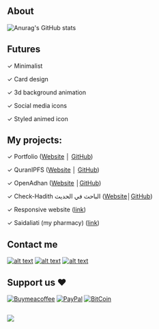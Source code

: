 ## About 
![Anurag's GitHub stats](https://github-readme-stats.vercel.app/api?username=adelpro&show_icons=true&theme=radical)

## Futures
✓ Minimalist

✓ Card design

✓ 3d background animation

✓ Social media icons

✓ Styled animed icon

## My projects:

✓ Portfolio ([Website](http://adelpro.github.io) │ [GitHub](https://github.com/adelpro/adelpro.github.io))

✓ QuranIPFS ([Website](http://www.quranipfs.com) │ [GitHub](https://github.com/adelpro/Quranipfs))

✓ OpenAdhan ([Website](http://openadhan.web.app) │[GitHub](https://github.com/adelpro/Openadhan))

✓ Check-Hadith الباحث في الحديث ([Website](http://adelpro.github.io/check-hadith)│[GitHub](https://github.com/adelpro/Check-Hadith))

✓ Responsive website ([link](https://abbadi-houssam.web.app))

✓ Saidaliati (my pharmacy) ([link](https://saidaliati.web.app))

## Contact me
[![alt text][1.1]][1]
[![alt text][2.1]][2]
[![alt text][3.1]][3]

## Support us ❤️
[![Buymeacoffee](https://badgen.net/badge/icon/buymeacoffee?icon=buymeacoffee&label)](https://www.buymeacoffee.com/Adel.benyahia/)
[![PayPal](https://badgen.net/badge/icon/PayPal?icon=https://simpleicons.now.sh/paypal/fff&label)](https://www.paypal.com/paypalme/adelbenyahia)
[![BitCoin](https://badgen.net/badge/icon/bitcoin?icon=bitcoin&label)](bitcoin:1PstR1HYTG8FbVRR7YZhQftYumVAURXuq7?label=Quranipfs&message=Payment%20to%20Quranipfs)

##

![](https://komarev.com/ghpvc/?username=adelpro&style=flat-squar&color=brightgreen)

[1.1]: http://i.imgur.com/tXSoThF.png "twitter icon with padding"
[2.1]: http://i.imgur.com/P3YfQoD.png "facebook icon with padding"
[3.1]: http://i.imgur.com/0o48UoR.png "github icon with padding"
[1]: http://www.twitter.com/adelpro
[2]: http://www.facebook.com/adel.benyahia
[3]: http://www.github.com/adelpro
